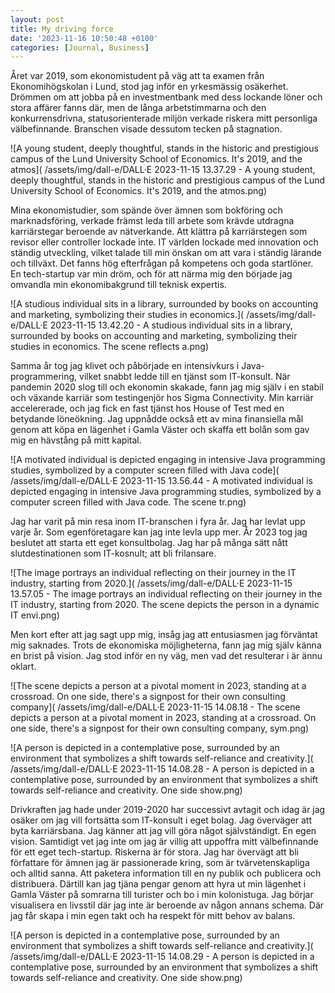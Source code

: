```yaml
---
layout: post
title: My driving force
date: '2023-11-16 10:50:48 +0100'
categories: [Journal, Business]
---
```


Året var 2019, som ekonomistudent på väg att ta examen från Ekonomihögskolan i Lund, stod jag inför
en yrkesmässig osäkerhet. Drömmen om att jobba på en investmentbank med dess lockande löner och
stora affärer fanns där, men de långa arbetstimmarna och den konkurrensdrivna, statusorienterade
miljön verkade riskera mitt personliga välbefinnande. Branschen visade dessutom tecken på stagnation.

![A young student, deeply thoughtful, stands in the historic and prestigious campus of the
Lund University School of Economics. It's 2019, and the atmos](
    /assets/img/dall-e/DALL·E 2023-11-15 13.37.29 - A young student, deeply thoughtful, stands in the historic and prestigious campus of the Lund University School of Economics. It's 2019, and the atmos.png)

Mina ekonomistudier, som spände över ämnen som bokföring och marknadsföring, verkade främst leda
till arbete som krävde utdragna karriärstegar beroende av nätverkande. Att klättra på karriärstegen
som revisor eller controller lockade inte. IT världen lockade med innovation och ständig utveckling,
vilket talade till min önskan om att vara i ständig lärande och tillväxt. Det fanns hög efterfrågan
på kompetens och goda startlöner. En tech-startup var min dröm, och för att närma mig den började
jag omvandla min ekonomibakgrund till teknisk expertis.

![A studious individual sits in a library, surrounded by books on accounting and marketing,
symbolizing their studies in economics.](
    /assets/img/dall-e/DALL·E 2023-11-15 13.42.20 - A studious individual sits in a library, surrounded by books on accounting and marketing, symbolizing their studies in economics. The scene reflects a.png)

Samma år tog jag klivet och påbörjade en intensivkurs i Java-programmering, vilket snabbt ledde till
en tjänst som IT-konsult. När pandemin 2020 slog till och ekonomin skakade, fann jag mig själv i en
stabil och växande karriär som testingenjör hos Sigma Connectivity. Min karriär accelererade, och
jag fick en fast tjänst hos House of Test med en betydande löneökning. Jag uppnådde också ett av
mina finansiella mål genom att köpa en lägenhet i Gamla Väster och skaffa ett bolån som gav mig en
hävstång på mitt kapital.

![A motivated individual is depicted engaging in intensive Java programming studies,
symbolized by a computer screen filled with Java code](
    /assets/img/dall-e/DALL·E 2023-11-15 13.56.44 - A motivated individual is depicted engaging in intensive Java programming studies, symbolized by a computer screen filled with Java code. The scene tr.png)

Jag har varit på min resa inom IT-branschen i fyra år. Jag har levlat upp varje år. Som
egenföretagare kan jag inte levla upp mer. År 2023 tog jag beslutet att starta ett eget konsultbolag.
Jag har på många sätt nått slutdestinationen som IT-kosnult; att bli frilansare.

![The image portrays an individual reflecting on their journey in the IT industry, starting from 2020.](
    /assets/img/dall-e/DALL·E 2023-11-15 13.57.05 - The image portrays an individual reflecting on their journey in the IT industry, starting from 2020. The scene depicts the person in a dynamic IT envi.png)

Men kort efter att jag sagt upp mig, insåg jag att entusiasmen jag förväntat mig saknades.
Trots de ekonomiska möjligheterna, fann jag mig själv känna en brist på vision.
Jag stod inför en ny väg, men vad det resulterar i är ännu oklart.

![The scene depicts a person at a pivotal moment in 2023, standing at a crossroad. On one side,
there's a signpost for their own consulting company](
    /assets/img/dall-e/DALL·E 2023-11-15 14.08.18 - The scene depicts a person at a pivotal moment in 2023, standing at a crossroad. On one side, there's a signpost for their own consulting company, sym.png)

![A person is depicted in a contemplative pose, surrounded by an environment that symbolizes a shift towards self-reliance and creativity.](
    /assets/img/dall-e/DALL·E 2023-11-15 14.08.28 - A person is depicted in a contemplative pose, surrounded by an environment that symbolizes a shift towards self-reliance and creativity. One side show.png)

Drivkraften jag hade under 2019-2020 har successivt avtagit och idag är jag osäker om jag vill fortsätta som IT-konsult i eget bolag. Jag överväger att byta karriärsbana. Jag känner att jag vill göra något självständigt. En egen vision. Samtidigt vet jag inte om jag är villig att uppoffra mitt välbefinnande för ett eget tech-startup. Riskerna är för stora. Jag har övervägt att bli författare för ämnen jag är passionerade kring, som är tvärvetenskapliga och alltid sanna. Att paketera information till en ny publik och publicera och distribuera. Därtill kan jag tjäna pengar genom att hyra ut min lägenhet i Gamla Väster på somrarna till turister och bo i min kolonistuga. Jag börjar visualisera en livsstil där jag inte är beroende av någon annans schema. Där jag får skapa i min egen takt och ha respekt för mitt behov av balans.

![A person is depicted in a contemplative pose, surrounded by an environment that symbolizes a shift towards self-reliance and creativity.](
    /assets/img/dall-e/DALL·E 2023-11-15 14.08.29 - A person is depicted in a contemplative pose, surrounded by an environment that symbolizes a shift towards self-reliance and creativity. One side show.png)